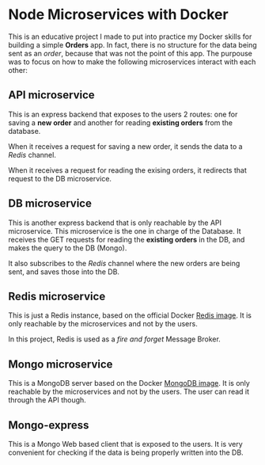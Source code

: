 # Node Microservices with Docker

This is an educative project I made to put into practice my Docker skills for building a simple __Orders__ app. In fact, there is no structure for the data being sent as an _order_, because that was not the point of this app. The purpouse was to focus on how to make the following microservices interact with each other:

## API microservice

This is an express backend that exposes to the users 2 routes: one for saving a __new order__ and another for reading __existing orders__ from the database. 

When it receives a request for saving a new order, it sends the data to a _Redis_ channel. 

When it receives a request for reading the exising orders, it redirects that request to the DB microservice.

## DB microservice

This is another express backend that is only reachable by the API microservice. This microservice is the one in charge of the Database. It receives the GET requests for reading the __existing orders__ in the DB, and makes the query to the DB (Mongo).

It also subscribes to the _Redis_ channel where the new orders are being sent, and saves those into the DB.

## Redis microservice

This is just a Redis instance, based on the official Docker [Redis image](https://hub.docker.com/_/redis). It is only reachable by the microservices and not by the users.

In this project, Redis is used as a _fire and forget_ Message Broker. 

## Mongo microservice

This is a MongoDB server based on the Docker [MongoDB image](https://hub.docker.com/_/mongo). It is only reachable by the microservices and not by the users. The user can read it through the API though.

## Mongo-express

This is a Mongo Web based client that is exposed to the users. It is very convenient for checking if the data is being properly written into the DB.